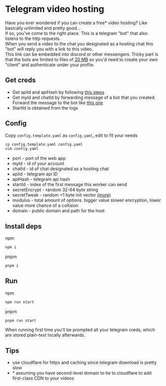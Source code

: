 # Telegram video hosting

Have you ever wondered if you can create a free* video hosting? Like basically unlimited and pretty good...  
If so, you've come to the right place. This is a telegram "bot" that also listens to the http requests.  
When you send a video to the chat you designated as a hosting chat this "bot" will reply you with a link to this video.  
This link can be embedded into discord or other messengers.
Tricky part is that the bots are limited to files of [20 MB](https://core.telegram.org/bots/api#sending-files) so you'd need to create your own "client" and authenticate under your profile.

## Get creds
- Get apiId and apiHash by following [this steps](https://core.telegram.org/api/obtaining_api_id#obtaining-api-id)
- Get myId and chatId by forwarding message of a bot that you created. Forward the message to the bot like [this one](https://t.me/getidsbot)
- StartId is obtained from the logs

## Config
Copy `config.template.yaml` as `config.yaml`, edit to fit your needs
```bash
cp config.template.yaml config.yaml
vim config.yaml
```

- port - port of the web app
- myId - id of your account
- chatId - id of chat designated as a hosting chat
- apiId - telegram api ID
- apiHash - telegram api hash
- startId - index of the first message this worker can send
- secretEncrypt - random 32-64 byte string
- secretTweak - random >1 byte init vector [(more)](https://github.com/eCollect/node-fe1-fpe/blob/v1.0/index.js#L15)
- modulus - total amount of options. bigger value slower encryption, lower value more chance of a collision
- domain - public domain and path for the host


## Install deps

npm
```bash
npm i
```
pnpm
```bash
pnpm i
```
## Run

npm
```bash
npm run start
```
pnpm
```bash
pnpm run start
```

When running first time you'll be prompted all your telegram creds, which are stored plain-text locally afterwards.

## Tips
- use cloudflare for https and caching since telegram download is pretty slow
- \* assuming you have second-level domain to tie to cloudflare to add first-class CDN to your videos